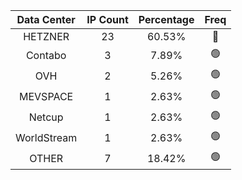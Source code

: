 | Data Center | IP Count | Percentage | Freq |
|:------------:|:--------:|:-----------:|:-----:|
| HETZNER | 23 | 60.53% | 🔴 |
| Contabo | 3 | 7.89% | 🟢 |
| OVH | 2 | 5.26% | 🟢 |
| MEVSPACE | 1 | 2.63% | 🟢 |
| Netcup | 1 | 2.63% | 🟢 |
| WorldStream | 1 | 2.63% | 🟢 |
| OTHER | 7 | 18.42% | 🟢 |